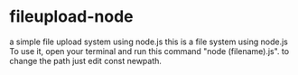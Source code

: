 # fileupload-node
a simple file upload system using node.js
this is a file system using node.js 
To use it, open your terminal and run this command "node (filename).js". 
to change the path just edit const newpath.
